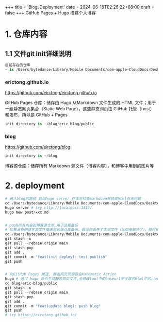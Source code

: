 +++
title = 'Blog_Deployment'
date = 2024-06-16T02:26:22+08:00
draft = false
+++
GitHub Pages + Hugo 搭建个人博客

# 1. 仓库内容


## 1.1 文件git init详细说明
```python
目前存在的仓库
~ is /Users/bytedance/Library/Mobile Documents/com~apple~CloudDocs/Desktop/eric_blog/
```

### erictong.github.io
https://github.com/eirctong/eirctong.github.io 

GitHub Pages 仓库：储存由 Hugo 从Markdown 文件生成的 HTML 文件；用于一组静态网页集合（Static Web Page），这些静态网页由 GitHub 托管（host）和发布，所以是 GitHub + Pages


```python
init directory is ~/blog/eric_blog/public
```

### blog

https://github.com/eirctong/blog

```python
init directory is ~/blog
```

博客源仓库：储存所有 Markdown 源文件（博客内容），和博客中用到的图片等

# 2. deployment
```python
# 进入blog的路径 启动hugo server 在本地检查markdown转换成html有无问题
cd /Users/bytedance/Library/Mobile Documents/com~apple~CloudDocs/Desktop/eric_blog/blog/eric-blog
hugo server # try http://localhost:1313/
hugo new post/xxx.md


# push所有内容到博客源仓库,用于远程备份
# 如果没有把博客源文件推送到远端仓库备份，假设你丢失了本地文件（比如电脑坏了），那只根据public文件夹中的内容是很难复原你的所有博客内容的
cd /Users/bytedance/Library/Mobile Documents/com~apple~CloudDocs/Desktop/eric_blog/blog
git stash -u
git pull --rebase origin main
git stash pop
git add .
git commit -m "feat(init deploy): test publish"
git push


# 向GitHub Pages 推送, 静态网页资源将会Automatic Action
hugo # 通过 hugo 命令生成静态网页文件,会修改toml中的baseurl所关联的html中的item
cd blog/eric-blog/public
git stash -u
git pull --rebase origin main
git stash pop
git add .
git commit -m "feat(update blog): push blog"
git push
# try https://eirctong.github.io/
```